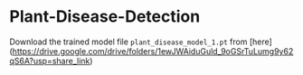 # Plant-Disease-Detection

Download the trained model file `plant_disease_model_1.pt` from [here] (https://drive.google.com/drive/folders/1ewJWAiduGuld_9oGSrTuLumg9y62qS6A?usp=share_link)
